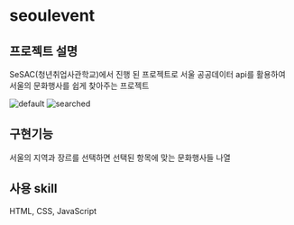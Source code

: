 # seoulevent

## 프로젝트 설명
SeSAC(청년취업사관학교)에서 진행 된 프로젝트로 서울 공공데이터 api를 활용하여 서울의 문화행사를 쉽게 찾아주는 프로젝트

![default](https://s3-us-west-2.amazonaws.com/secure.notion-static.com/6e2150fd-6176-499a-aa28-0377f7e1b547/Untitled.png)
![searched](https://s3-us-west-2.amazonaws.com/secure.notion-static.com/56964212-1e50-44c5-9a5f-f5b92e610ce1/Untitled.png)

## 구현기능
서울의 지역과 장르를 선택하면 선택된 항목에 맞는 문화행사들 나열

## 사용 skill
HTML, CSS, JavaScript


